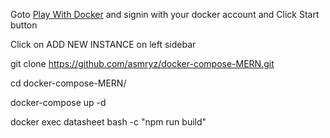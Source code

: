 Goto [Play With Docker](https://labs.play-with-docker.com/#) and signin with your docker account and Click Start button

Click on ADD NEW INSTANCE on left sidebar

git clone https://github.com/asmryz/docker-compose-MERN.git

cd docker-compose-MERN/  

docker-compose up -d

docker exec datasheet bash -c "npm run build"

